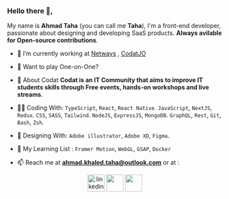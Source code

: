 
### Hello there 👋, 
 My name is **Ahmad Taha** (you can call me **Taha**), I'm a front-end developer, passionate about designing and developing SaaS products. 
 **Always avilable for Open-source contributions**.

- 🔭 I’m currently working at [Netways](https://www.linkedin.com/company/netways) , [CodatJO](https://facebook.com/CodatJo)
- 🏀 Want to play One-on-One?
- 💬 About Codat 
**Codat is an IT Community that aims to improve IT students skills through Free events, hands-on workshops and live streams**.

- 👨‍💻 Coding  With:
`TypeScript`, `React`, `React Native`.
`JavaScript`, `NextJS`, `Redux`.
`CSS`, `SASS`, `Tailwind`.
`NodeJS`, `ExpressJS`, `MongoDB`.
`GraphQL`, `Rest`, `Git`, `Bash`, `Zsh`.

- 🎨 Designing  With:
`Adobe illustrator`, `Adobe XD`, `Figma`.

- 🎯 My  Learning  List :
`Framer Motion`, `WebGL`, `GSAP`, `Docker`

- 📫 Reach me at **ahmad.khaled.taha@outlook.com** or at :
<div align="center">
<a href="https://linkedin.com/in/abosaiftaha" target="blank"><img src="https://img.icons8.com/color/96/000000/linkedin.png" alt="linkedin" height="40"/></a>
<a href="https://fb.com/abosaiftaha" target="blank"><img src="https://img.icons8.com/fluent/96/000000/facebook-new.png" height="40"/></a>
<a href="https://instagram.com/abosaif_taha" target="blank"><img src="https://img.icons8.com/fluent/96/000000/instagram-new.png" height="40"/></a>
</div>
